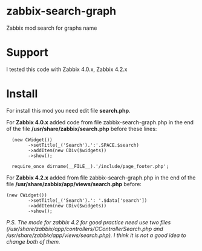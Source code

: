 # zabbix-search-graph
Zabbix mod search for graphs name

# Support

I tested this code with Zabbix 4.0.x, Zabbix 4.2.x

# Install

For install this mod you need edit file **search.php**.

For **Zabbix 4.0.x** added code from file zabbix-search-graph.php in the end of the file **/usr/share/zabbix/search.php** before these lines:
```
  (new CWidget())
		->setTitle(_('Search').':'.SPACE.$search)
		->addItem(new CDiv($widgets))
		->show();

  require_once dirname(__FILE__).'/include/page_footer.php';
```
For **Zabbix 4.2.x** added from file zabbix-search-graph.php in the end of the file **/usr/share/zabbix/app/views/search.php** before:
```
(new CWidget())
        ->setTitle(_('Search').': '.$data['search'])
        ->addItem(new CDiv($widgets))
        ->show();
```
*P.S. The mode for zabbix 4.2 for good practice need use two files (/usr/share/zabbix/app/controllers/CControllerSearch.php and /usr/share/zabbix/app/views/search.php). I think it is not a good idea to change both of them.*
